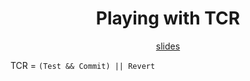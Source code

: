 <h1 align="center">Playing with TCR</h1>

<div align="center">

[slides](https://failure-driven.github.io/playing-with-tcr/)

</div>

TCR = `(Test && Commit) || Revert`

